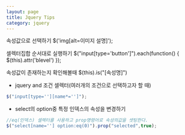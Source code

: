 ```yaml
---
layout: page
title: Jquery Tips
category: jquery
---
```


속성값으로 선택하기
$('img[alt=이미지 설명]');

셀렉터집합 순서대로 실행하기
$("input[type='button']").each(function() {
  	$(this).attr('blevel')
});

속성값이 존재하는지 확인해볼때
$(this).is("[속성명]")

- jquery and 조건 셀렉터(여러개의 조건으로 선택하고자 할 때)
```javascript
$("input[type=''][name*='']");
```

- select의 option중 특정 인덱스의 속성을 변경하기
```javascript
//eq(인덱스) 셀렉터를 사용하고 prop명령어로 속성의값을 셋팅한다.
$("select[name=''] option:eq(0)").prop("selected",true);
```
